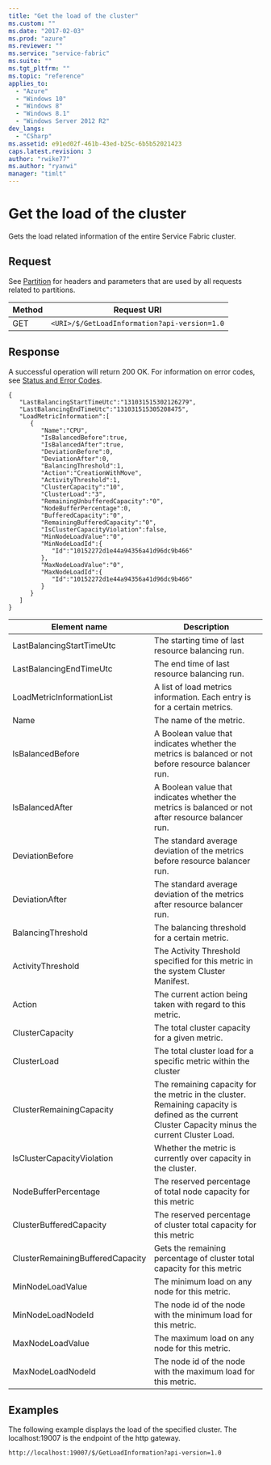 ```yaml
---
title: "Get the load of the cluster"
ms.custom: ""
ms.date: "2017-02-03"
ms.prod: "azure"
ms.reviewer: ""
ms.service: "service-fabric"
ms.suite: ""
ms.tgt_pltfrm: ""
ms.topic: "reference"
applies_to: 
  - "Azure"
  - "Windows 10"
  - "Windows 8"
  - "Windows 8.1"
  - "Windows Server 2012 R2"
dev_langs: 
  - "CSharp"
ms.assetid: e91ed02f-461b-43ed-b25c-6b5b52021423
caps.latest.revision: 3
author: "rwike77"
ms.author: "ryanwi"
manager: "timlt"
---
```

# Get the load of the cluster
Gets the load related information of the entire Service Fabric cluster.  
  
## Request  
 See [Partition](partition.md) for headers and parameters that are used by all requests related to partitions.  
  
|Method|Request URI|  
|------------|-----------------|  
|GET|`<URI>/$/GetLoadInformation?api-version=1.0`|  
  
## Response  
 A successful operation will return 200 OK. For information on error codes, see [Status and Error Codes](status-and-error-codes1.md).  
  
```  
{    
   "LastBalancingStartTimeUtc":"131031515302126279",  
   "LastBalancingEndTimeUtc":"131031515305208475",  
   "LoadMetricInformation":[    
      {    
         "Name":"CPU",  
         "IsBalancedBefore":true,  
         "IsBalancedAfter":true,  
         "DeviationBefore":0,  
         "DeviationAfter":0,  
         "BalancingThreshold":1,  
         "Action":"CreationWithMove",  
         "ActivityThreshold":1,  
         "ClusterCapacity":"10",  
         "ClusterLoad":"3",  
         "RemainingUnbufferedCapacity":"0",  
         "NodeBufferPercentage":0,  
         "BufferedCapacity":"0",  
         "RemainingBufferedCapacity":"0",  
         "IsClusterCapacityViolation":false,  
         "MinNodeLoadValue":"0",  
         "MinNodeLoadId":{    
            "Id":"10152272d1e44a94356a41d96dc9b466"  
         },  
         "MaxNodeLoadValue":"0",  
         "MaxNodeLoadId":{    
            "Id":"10152272d1e44a94356a41d96dc9b466"  
         }  
      }  
   ]  
}  
```  
  
|Element name|Description|  
|------------------|-----------------|  
|LastBalancingStartTimeUtc|The starting time of last resource balancing run.|  
|LastBalancingEndTimeUtc|The end time of last resource balancing run.|  
|LoadMetricInformationList|A list of load metrics information. Each entry is for a certain metrics.|  
|Name|The name of the metric.|  
|IsBalancedBefore|A Boolean value that indicates whether the metrics is balanced or not before resource balancer run.|  
|IsBalancedAfter|A Boolean value that indicates whether the metrics is balanced or not after resource balancer run.|  
|DeviationBefore|The standard average deviation of the metrics before resource balancer run.|  
|DeviationAfter|The standard average deviation of the metrics after resource balancer run.|  
|BalancingThreshold|The balancing threshold for a certain metric.|  
|ActivityThreshold|The Activity Threshold specified for this metric in the system Cluster Manifest.|  
|Action|The current action being taken with regard to this metric.|  
|ClusterCapacity|The total cluster capacity for a given metric.|  
|ClusterLoad|The total cluster load for a specific metric within the cluster|  
|ClusterRemainingCapacity|The remaining capacity for the metric in the cluster. Remaining capacity is defined as the current Cluster Capacity minus the current Cluster Load.|  
|IsClusterCapacityViolation|Whether the metric is currently over capacity in the cluster.|  
|NodeBufferPercentage|The reserved percentage of total node capacity for this metric|  
|ClusterBufferedCapacity|The reserved percentage of cluster total capacity for this metric|  
|ClusterRemainingBufferedCapacity|Gets the remaining percentage of cluster total capacity for this metric|  
|MinNodeLoadValue|The minimum load on any node for this metric.|  
|MinNodeLoadNodeId|The node id of the node with the minimum load for this metric.|  
|MaxNodeLoadValue|The maximum load on any node for this metric.|  
|MaxNodeLoadNodeId|The node id of the node with the maximum load for this metric.|  
  
## Examples  
 The following example displays the load of the specified cluster. The localhost:19007 is the endpoint of the http gateway.  
  
```  
http://localhost:19007/$/GetLoadInformation?api-version=1.0  
  
```